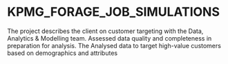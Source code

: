 # KPMG_FORAGE_JOB_SIMULATIONS
The project describes the client on customer targeting  with the Data, Analytics &amp; Modelling team.  Assessed data quality and completeness in preparation for analysis. The Analysed data to target high-value customers based on demographics and  attributes
